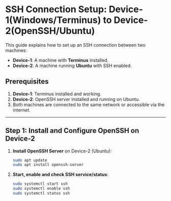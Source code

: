 # SSH Connection Setup: Device-1(Windows/Terminus) to Device-2(OpenSSH/Ubuntu)

This guide explains how to set up an SSH connection between two machines:
- **Device-1**: A machine with **Terminus** installed.
- **Device-2**: A machine running **Ubuntu** with SSH enabled.

## Prerequisites
1. **Device-1**: Terminus installed and working.
2. **Device-2**: OpenSSH server installed and running on Ubuntu.
3. Both machines are connected to the same network or accessible via the internet.

---

## Step 1: Install and Configure OpenSSH on Device-2

1. **Install OpenSSH Server** on Device-2 (Ubuntu):
   ```bash
   sudo apt update
   sudo apt install openssh-server
   ```

2. **Start, enable and check SSH service/status**:
   ```bash
   sudo systemctl start ssh
   sudo systemctl enable ssh
   sudo systemctl status ssh
   ```
